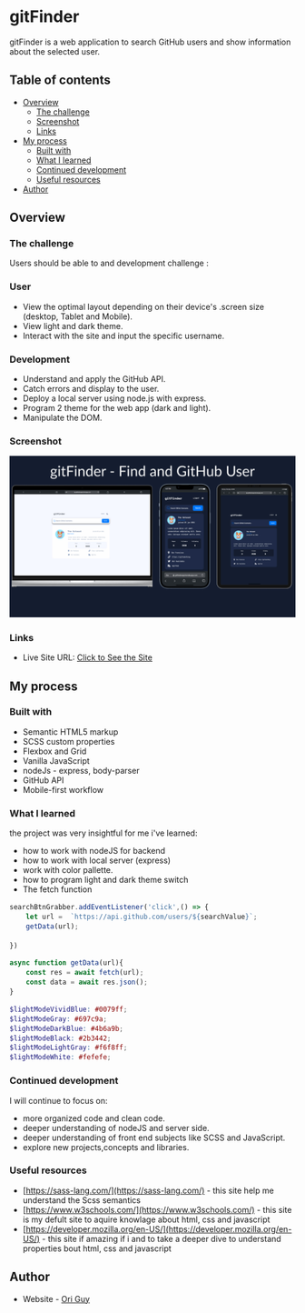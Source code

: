 # gitFinder

gitFinder is a web application to search GitHub users and show information about the selected user.


## Table of contents

- [Overview](#overview)
  - [The challenge](#the-challenge)
  - [Screenshot](#screenshot)
  - [Links](#links)
- [My process](#my-process)
  - [Built with](#built-with)
  - [What I learned](#what-i-learned)
  - [Continued development](#continued-development)
  - [Useful resources](#useful-resources)
- [Author](#author)

## Overview

### The challenge

Users should be able to and development challenge :

### User

- View the optimal layout depending on their device's .screen size (desktop, Tablet and Mobile).
- View light and dark theme.
- Interact with the site and input the specific username.

### Development

- Understand and apply the GitHub API.
- Catch errors and display to the user.
- Deploy a local server using node.js with express.
- Program 2 theme for the web app (dark and light).
- Manipulate the DOM.

### Screenshot

![screenshot of the website](public\images\READMEPhoto.jpg)

### Links

- Live Site URL: [ Click to See the Site](https://gitfinderapp.herokuapp.com/)

## My process

### Built with

- Semantic HTML5 markup
- SCSS custom properties
- Flexbox and Grid
- Vanilla JavaScript
- nodeJs - express, body-parser
- GitHub API
- Mobile-first workflow

### What I learned

the project was very insightful for me i've learned:

- how to work with nodeJS for backend
- how to work with local server (express)
- work with color pallette.
- how to program light and dark theme switch
- The fetch function

```JavaScript
searchBtnGrabber.addEventListener('click',() => {
    let url =  `https://api.github.com/users/${searchValue}`; 
    getData(url);

})
```

```JavaScript
async function getData(url){
    const res = await fetch(url);
    const data = await res.json();
}
```

```SCSS
$lightModeVividBlue: #0079ff;
$lightModeGray: #697c9a;
$lightModeDarkBlue: #4b6a9b;
$lightModeBlack: #2b3442;
$lightModeLightGray: #f6f8ff;
$lightModeWhite: #fefefe;

```

### Continued development

I will continue to focus on:

- more organized code and clean code.
- deeper understanding of nodeJS and server side.
- deeper understanding of front end subjects like SCSS and JavaScript.
- explore new projects,concepts and libraries.

### Useful resources

- [https://sass-lang.com/](https://sass-lang.com/) - this site help me understand the Scss semantics
- [https://www.w3schools.com/](https://www.w3schools.com/) - this site is my defult site to aquire knowlage about html, css and javascript
- [https://developer.mozilla.org/en-US/](https://developer.mozilla.org/en-US/) - this site if amazing if i and to take a deeper dive to understand properties bout html, css and javascript

## Author

- Website - [Ori Guy](https://github.com/origuy)
